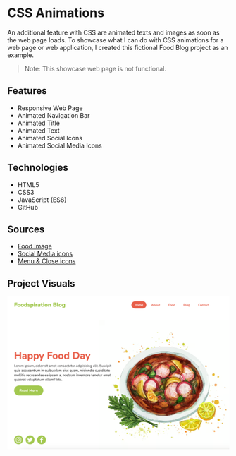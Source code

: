 # CSS Animations
An additional feature with CSS are animated texts and images as soon as the web page loads. To showcase what I can do with CSS animations for a web page or web application, I created this fictional Food Blog project as an example.

> Note: This showcase web page is not functional. 

## Features
* Responsive Web Page
* Animated Navigation Bar
* Animated Title
* Animated Text
* Animated Social Icons
* Animated Social Media Icons

## Technologies
* HTML5
* CSS3
* JavaScript (ES6)
* GitHub

## Sources
* [Food image](https://freepik.com)
* [Social Media icons](https://www.flaticon.com/)
* [Menu & Close icons](https://www.flaticon.com/)

## Project Visuals
![](/Portfolio_FrontEnd/projects/CSS_Animations/images/CSS_Animations.png)